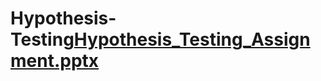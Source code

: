 # Hypothesis-Testing[Hypothesis_Testing_Assignment.pptx](https://github.com/PJagapriya/Hypothesis-Testing/files/10892219/Hypothesis_Testing_Assignment.pptx)
